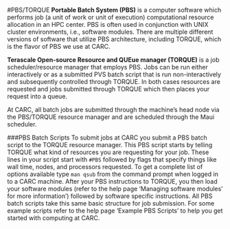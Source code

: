#PBS/TORQUE
__Portable Batch System (PBS)__ is a computer software which performs job (a unit of work or unit of execution) computational resource allocation in an HPC center. PBS is often used in conjunction with UNIX cluster environments, i.e., software modules. There are multiple different versions of software that utilize PBS architecture, including TORQUE, which is the flavor of PBS we use at CARC.

 
__Terascale Open-source Resource and QUEue manager (TORQUE)__ is a job scheduler/resource manager that employs PBS. Jobs can be run either interactively or as a submitted PVS batch script that is run non-interactively and subsequently controlled through TORQUE. In both cases resources are requested and jobs submitted through TORQUE which then places your request into a queue.  


At CARC, all batch jobs are submitted through the machine’s head node via the PBS/TORQUE resource manager and are scheduled through the Maui scheduler.


###PBS Batch Scripts
To submit jobs at CARC you submit a PBS batch script to the TORQUE resource manager. This PBS script starts by telling TORQUE what kind of resources you are requesting for your job. These lines in your script start with `#PBS` followed by flags that specify things like wall time, nodes, and processors requested. To get a complete list of options available type `man qsub` from the command prompt when logged in to a CARC machine. 
After your PBS instructions to TORQUE, you then load your software modules (refer to the help page ‘Managing software modules’ for more information’) followed by software specific instructions. All PBS batch scripts take this same basic structure for job submission. For some example scripts refer to the help page ‘Example PBS Scripts’ to help you get started with computing at CARC. 
